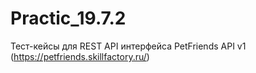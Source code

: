 # Practic_19.7.2
Тест-кейсы для REST API интерфейса PetFriends API v1 (https://petfriends.skillfactory.ru/)
